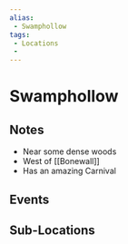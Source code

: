 ```yaml
---
alias: 
 - Swamphollow
tags: 
 - Locations
 - 
---
```


# Swamphollow

## Notes
- Near some dense woods
- West of [[Bonewall]]
- Has an amazing Carnival


## Events


## Sub-Locations

